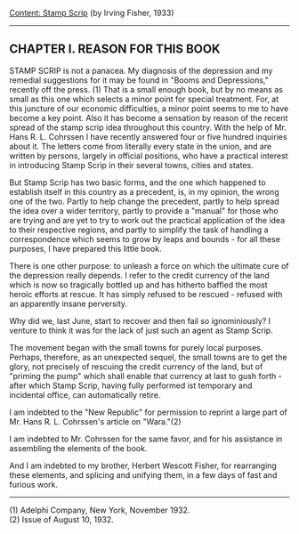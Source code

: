 [Content: Stamp Scrip](index.md) (by Irving Fisher, 1933)

------

CHAPTER I. REASON FOR THIS BOOK
-------------------------------
STAMP SCRIP is not a panacea. My diagnosis of the depression and my
remedial suggestions for it may be found in "Booms and Depressions," recently
off the press. (1) That is a small enough book, but by no means as small
as this one which selects a minor point for special treatment. For, at
this juncture of our economic difficulties, a minor point seems to me to
have become a key point. Also it has become a sensation by reason of the
recent spread of the stamp scrip idea throughout this country. With the
help of Mr. Hans R. L. Cohrssen I have recently answered four or five hundred
inquiries about it. The letters come from literally every state in the
union, and are written by persons, largely in official positions, who have
a practical interest in introducing Stamp Scrip in their several towns,
cities and states.

But Stamp Scrip has two basic forms, and the one which happened to
establish itself in this country as a precedent, is, in my opinion, the
wrong one of the two. Partly to help change the precedent, partly to help
spread the idea over a wider territory, partly to provide a "manual" for
those who are trying and are yet to try to work out the practical application
of the idea to their respective regions, and partly to simplify the task
of handling a correspondence which seems to grow by leaps and bounds -
for all these purposes, I have prepared this little book.

There is one other purpose: to unleash a force on which the ultimate
cure of the depression really depends. I refer to the credit currency of
the land which is now so tragically bottled up and has hitherto baffled
the most heroic efforts at rescue. It has simply refused to be rescued -
refused with an apparently insane perversity.

Why did we, last June, start to recover and then fail so ignominiously?
I venture to think it was for the lack of just such an agent as Stamp Scrip.

The movement began with the small towns for purely local purposes.
Perhaps, therefore, as an unexpected sequel, the small towns are to get
the glory, not precisely of rescuing the credit currency of the land, but
of "priming the pump" which shall enable that currency at last to gush
forth - after which Stamp Scrip, having fully performed ist temporary and
incidental office, can automatically retire.

I am indebted to the "New Republic" for permission to reprint a large
part of Mr. Hans R. L. Cohrssen's article on "Wara."(2)

I am indebted to Mr. Cohrssen for the same favor, and for his assistance
in assembling the elements of the book.

And I am indebted to my brother, Herbert Wescott Fisher, for rearranging
these elements, and splicing and unifying them, in a few days of fast and
furious work.

------

(1) Adelphi Company, New York, November 1932.   
(2) Issue of August 10, 1932.